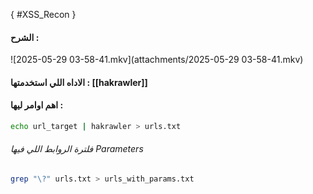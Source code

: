 { #XSS_Recon } 
#### الشرح :
![2025-05-29 03-58-41.mkv](attachments/2025-05-29 03-58-41.mkv)

#### الاداه اللي استخدمتها : [[hakrawler]] 


#### اهم اوامر ليها :
```bash
echo url_target | hakrawler > urls.txt
```
###### فلترة الروابط اللي فيها Parameters
```bash
grep "\?" urls.txt > urls_with_params.txt
```